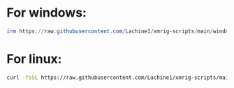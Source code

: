 # For windows:
```powershell
irm https://raw.githubusercontent.com/Lachine1/xmrig-scripts/main/windows.ps1 | iex
```
# For linux:
```bash
curl -fsSL https://raw.githubusercontent.com/Lachine1/xmrig-scripts/main/linux.sh | sh```
